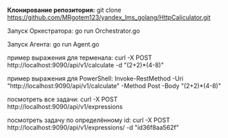 **Клонирование репозитория:** git clone https://github.com/MRgotem123/yandex_lms_golang/HttpCaliculator.git

Запуск Оркестратора: go run Orchestrator.go

Запуск Агента: go run Agent.go

пример выражения для терменала: curl -X POST http://localhost:9090/api/v1/calculate -d "(2+2)*(4-8)"

пример выражения для PowerShell: Invoke-RestMethod -Uri "http://localhost:9090/api/v1/calculate" -Method Post -Body "(2+2)*(4-8)"

посмотреть все задачи: curl -X POST http://localhost:9090/api/v1/expressions

посмотреть задачу по определённому id: curl -X POST http://localhost:9090/api/v1/expressions/ -d "id36f8aa562f"
